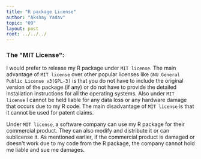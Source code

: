 ```yaml
---
title: "R package License"
author: "Akshay Yadav"
topic: "09"
layout: post
root: ../../../
---
```


### The "MIT License":
I would prefer to release my R package under `MIT license`. The main advantage of `MIT license` over other popular licenses like `GNU General Public License v3(GPL-3)` is  that you do not have to include the original version of the package (if any) or do not have to provide the detailed installation instructions for all the operating systems. Also under `MIT license` I cannot be held liable for any data loss or any hardware damage that occurs due to my R code. The main disadvantage of `MIT license` is that it cannot be used for patent claims.

Under `MIT license`, a software company can use my R package for their commercial product. They can also modify and distribute it or can sublicense it. As mentioned earlier, if the commercial product is damaged or doesn't work due to my code from the R package, the company cannot hold me liable and sue me damages.
